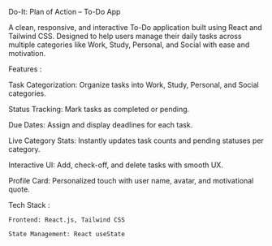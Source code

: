 Do-It: Plan of Action – To-Do App

A clean, responsive, and interactive To-Do application built using React and Tailwind CSS. Designed to help users manage their daily tasks across multiple categories like Work, Study, Personal, and Social with ease and motivation.

Features : 

   Task Categorization: Organize tasks into Work, Study, Personal, and Social categories.

   Status Tracking: Mark tasks as completed or pending.

   Due Dates: Assign and display deadlines for each task.

   Live Category Stats: Instantly updates task counts and pending statuses per category.

   Interactive UI: Add, check-off, and delete tasks with smooth UX.

   Profile Card: Personalized touch with user name, avatar, and motivational quote.

Tech Stack :

    Frontend: React.js, Tailwind CSS

    State Management: React useState
